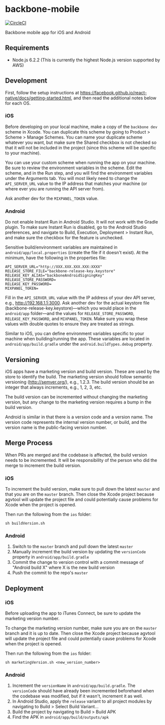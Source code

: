 # backbone-mobile
[![CircleCI](https://circleci.com/gh/backbonelabs/backbone-mobile/tree/master.svg?style=shield&circle-token=d4a87a1dbce0b07de3208d856f8e87a7e71180fe)](https://circleci.com/gh/backbonelabs/backbone-mobile/tree/master)

Backbone mobile app for iOS and Android

## Requirements

- Node.js 6.2.2 (This is currently the highest Node.js version supported by AWS)

## Development

First, follow the setup instructions at https://facebook.github.io/react-native/docs/getting-started.html, and then read the additional notes below for each OS.

### iOS

Before developing on your local machine, make a copy of the `backbone dev` scheme in Xcode. You can duplicate this scheme by going to Product > Scheme > Manage Schemes. You can name your duplicate scheme whatever you want, but make sure the Shared checkbox is not checked so that it will not be included in the project (since this scheme will be specific to your machine).

You can use your custom scheme when running the app on your machine. Be sure to review the environment variables in the scheme. Edit the scheme, and in the Run step, and you will find the environment variables under the Arguments tab. You will most likely need to change the `API_SERVER_URL` value to the IP address that matches your machine (or where ever you are running the API server from).

Ask another dev for the `MIXPANEL_TOKEN` value.

### Android

Do not enable Instant Run in Android Studio. It will not work with the Gradle plugin. To make sure Instant Run is disabled, go to the Android Studio preferences, and navigate to Build, Execution, Deployment > Instant Run, and make sure the checkbox for the feature is unchecked.

Sensitive build/environment variables are maintained in `android/app/local.properties` (create the file if it doesn't exist). At the minimum, have the following in the properties file:

```
API_SERVER_URL="http://XXX.XXX.XXX.XXX:XXXX"
RELEASE_STORE_FILE="backbone-release-key.keystore"
RELEASE_KEY_ALIAS="backboneAndroidSigningKey"
RELEASE_STORE_PASSWORD=
RELEASE_KEY_PASSWORD=
MIXPANEL_TOKEN=
```

Fill in the `API_SERVER_URL` value with the IP address of your dev API server, e.g., http://192.168.1.1:3000. Ask another dev for the actual keystore file (backbone-release-key.keystore)—which you would place in the `android/app` folder—and the values for `RELEASE_STORE_PASSWORD`, `RELEASE_KEY_PASSWORD`, and `MIXPANEL_TOKEN`. Make sure you wrap these values with double quotes to ensure they are treated as strings.

Similar to iOS, you can define environment variables specific to your machine when building/running the app. These variables are located in `android/app/build.gradle` under the `android.buildTypes.debug` property.

## Versioning

iOS apps have a marketing version and build version. These are used by the store to identify the build. The marketing version should follow semantic versioning (http://semver.org/), e.g., 1.2.3. The build version should be an integer that always increments, e.g., 1, 2, 3, etc.

The build version can be incremented without changing the marketing version, but any change to the marketing version requires a bump in the build version.

Android is similar in that there is a version code and a version name. The version code represents the internal version number, or build, and the version name is the public-facing version number.

## Merge Process

When PRs are merged and the codebase is affected, the build version needs to be incremented. It will be responsibility of the person who did the merge to increment the build version.

### iOS

To increment the build version, make sure to pull down the latest `master` and that you are on the `master` branch. Then close the Xcode project because agvtool will update the project file and could potentially cause problems for Xcode when the project is opened.

Then run the following from the `ios` folder:

```
sh buildVersion.sh
```

### Android

1. Switch to the `master` branch and pull down the latest `master`
2. Manually increment the build version by updating the `versionCode` property in `android/app/build.gradle`
3. Commit the change to version control with a commit message of "Android build X" where X is the new build version
4. Push the commit to the repo's `master`

## Deployment

### iOS

Before uploading the app to iTunes Connect, be sure to update the marketing version number.

To change the marketing version number, make sure you are on the `master` branch and it is up to date. Then close the Xcode project because agvtool will update the project file and could potentially cause problems for Xcode when the project is opened.

Then run the following from the `ios` folder:

```
sh marketingVersion.sh <new_version_number>
```

### Android

1. Increment the `versionName` in `android/app/build.gradle`. The `versionCode` should have already been incremented beforehand when the codebase was modified, but if it wasn't, increment it as well.
2. In Android Studio, apply the `release` variant to all project modules by navigating to Build > Select Build Variant...
3. Build the project by navigating to Build > Build APK
4. Find the APK in `android/app/build/outputs/apk`
